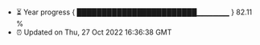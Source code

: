 - ⏳ Year progress { ████████████████████████▁▁▁▁▁▁ } 82.11 %
- ⏰ Updated on Thu, 27 Oct 2022 16:36:38 GMT

